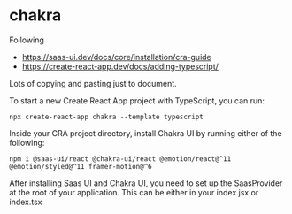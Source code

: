 # chakra

Following 
- https://saas-ui.dev/docs/core/installation/cra-guide
- https://create-react-app.dev/docs/adding-typescript/

Lots of copying and pasting just to document.

To start a new Create React App project with TypeScript, you can run:
```
npx create-react-app chakra --template typescript
```

Inside your CRA project directory, install Chakra UI by running either of the following:
```
npm i @saas-ui/react @chakra-ui/react @emotion/react@^11 @emotion/styled@^11 framer-motion@^6
```

After installing Saas UI and Chakra UI, you need to set up the SaasProvider at the root of your application. This can be either in your index.jsx or index.tsx

